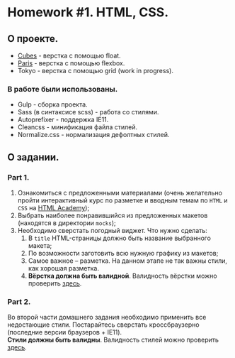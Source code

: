 # Homework #1. HTML, CSS.

## О проекте.
- [Cubes](https://aleksandrgorodetskii.github.io/html-css-2/Cubes/app/) - верстка с помощью float.
- [Paris](https://aleksandrgorodetskii.github.io/html-css-2/Paris/app/) - верстка с помощью flexbox.
- Tokyo - верстка с помощью grid (work in progress).

### В работе были использованы.

- Gulp - сборка проекта.
- Sass (в синтаксисе scss) - работа со стилями.
- Autoprefixer - поддержка IE11.
- Cleancss - минификация файла стилей.
- Normalize.css - нормализация дефолтных стилей.


## О задании.

### Part 1.

1. Ознакомиться с предложенными материалами (очень желательно пройти интерактивный курс по разметке и вводным темам по `HTML` и `CSS` на [HTML Academy](https://htmlacademy.ru/));
2. Выбрать наиболее понравившийся из предложенных макетов (находятся в директории `mocks`);
3. Необходимо сверстать погодный виджет. Что нужно сделать:
   1. В `title` HTML-страницы должно быть название выбранного макета;
   2. По возможности заготовить всю нужную графику из макетов;
   3. Самое важное – разметка. На данном этапе не так важны стили, как хорошая разметка.
   4. **Вёрстка должна быть валидной**. Валидность вёрстки можно проверить [здесь](https://validator.w3.org/).

### Part 2.

Во второй части домашнего задания необходимо применить все недостающие стили. Постарайтесь сверстать кроссбраузерно (последние версии браузеров + IE11).\
**Стили должны быть валидны**. Валидность стилей можно проверить [здесь](http://jigsaw.w3.org/css-validator/).
